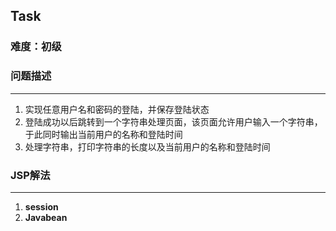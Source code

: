 ## Task

### 难度：初级

### 问题描述
---

1. 实现任意用户名和密码的登陆，并保存登陆状态
2. 登陆成功以后跳转到一个字符串处理页面，该页面允许用户输入一个字符串，于此同时输出当前用户的名称和登陆时间
3. 处理字符串，打印字符串的长度以及当前用户的名称和登陆时间

### JSP解法
---
1. **session**
2. **Javabean**
